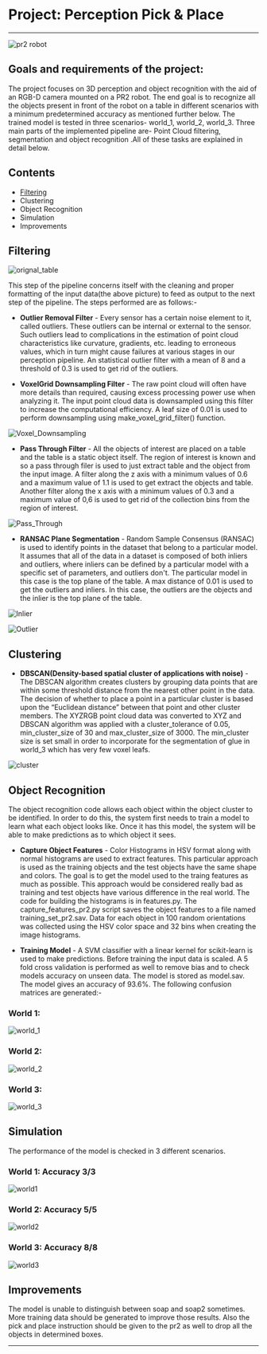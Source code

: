 [//]: # (Image References)
[pr2_robot]:./Pictures/simulation.png
[Voxel_Downsampling]:./Pictures/Voxel_Downsampling.png
[orignal_table]:./Pictures/orignal_table.png
[Pass_Through]:./Pictures/Pass_Through.png
[Inlier]:./Pictures/Inlier.png
[Outlier]:./Pictures/Outlier.png
[cluster]:./Pictures/cluster.png
[world_1]:./Pictures/world_1.png
[world_2]:./Pictures/world_2.png
[world_3]:./Pictures/world_3.png
[world1]:./Pictures/world1.png
[world2]:./Pictures/world2.png
[world3]:./Pictures/world3.png

# Project: Perception Pick & Place
---

![pr2 robot][pr2_robot]

## Goals and requirements of the project:
The project focuses on 3D perception and object recognition with the aid of an RGB-D camera mounted on a PR2 robot. The end goal is to recognize all the objects present in front of the robot on a table in different scenarios with a minimum predetermined accuracy as mentioned further below. The trained model is tested in three scenarios- world_1, world_2, world_3. Three main parts of the implemented pipeline are- Point Cloud filtering, segmentation and object recognition .All of these tasks are explained in detail below.


## Contents


* [Filtering](#filtering)
* Clustering
* Object Recognition
* Simulation
* Improvements


## Filtering

![orignal_table][orignal_table]

This step of the pipeline concerns itself with the cleaning and proper formatting of the input data(the above picture) to feed as output to the next step of the pipeline. The steps performed are as follows:-

* __Outlier Removal Filter__ - Every sensor has a certain noise element to it, called outliers. These outliers can be internal or external to the sensor. Such outliers lead to complications in the estimation of point cloud characteristics like curvature, gradients, etc. leading to erroneous values, which in turn might cause failures at various stages in our perception pipeline. An statistical outlier filter with a mean of 8 and a threshold of 0.3 is used to get rid of the outliers.

* __VoxelGrid Downsampling Filter__ - The raw point cloud will often have more details than required, causing excess processing power use when analyzing it. The input point cloud data is downsampled using this filter to increase the computational efficiency. A leaf size of 0.01 is used to perform downsampling using make_voxel_grid_filter() function.

![Voxel_Downsampling][Voxel_Downsampling]

* __Pass Through Filter__ - All the objects of interest are placed on a table and the table is a static object itself. The region of interest is known and so a pass through filer is used to just extract table and the object from the input image. A filter along the z axis with a minimum values of 0.6 and a maximum value of 1.1 is used to get extract the objects and table. Another filter along the x axis with a minimum values of 0.3 and a maximum value of 0,6 is used to get rid of the collection bins from the region of interest.

![Pass_Through][Pass_Through]

* __RANSAC Plane Segmentation__ - Random Sample Consensus (RANSAC) is used to identify points in the dataset that belong to a particular model. It assumes that all of the data in a dataset is composed of both inliers and outliers, where inliers can be defined by a particular model with a specific set of parameters, and outliers don't. The particular model in this case is the top plane of the table. A max distance of 0.01 is used to get the outliers and inliers. In this case, the outliers are the objects and the inlier is the top plane of the table.

![Inlier][Inlier]

![Outlier][Outlier]


## Clustering


* __DBSCAN(Density-based spatial cluster of applications with noise)__ - The DBSCAN algorithm creates clusters by grouping data points that are within some threshold distance from the nearest other point in the data. The decision of whether to place a point in a particular cluster is based upon the “Euclidean distance” between that point and other cluster members. The XYZRGB point cloud data was converted to XYZ and DBSCAN algorithm was applied with a cluster_tolerance of 0.05, min_cluster_size of 30 and max_cluster_size of 3000. The min_cluster size is set small in order to incorporate for the segmentation of glue in world_3 which has very few voxel leafs.

![cluster][cluster]

## Object Recognition


The object recognition code allows each object within the object cluster to be identified. In order to do this, the system first needs to train a model to learn what each object looks like. Once it has this model, the system will be able to make predictions as to which object it sees.

* __Capture Object Features__ - Color Histograms in HSV format along with normal histograms are used to extract features. This particular approach is used as the training objects and the test objects have the same shape and colors. The goal is to get the model used to the traing features as much as possible. This approach would be considered really bad as training and test objects have various difference in the real world. The code for building the histograms is in features.py. The capture_features_pr2.py script saves the object features to a file named training_set_pr2.sav. Data for each object in 100 random orientations was collected using the HSV color space and 32 bins when creating the image histograms.

* __Training Model__ - A SVM classifier with a linear kernel for scikit-learn is used to make predictions. Before training the input data is scaled. A 5 fold cross validation is performed as well to remove bias and to check models accuracy on unseen data. The model is stored as model.sav. The model gives an accuracy of 93.6%. The following confusion matrices are generated:-

### World 1:

![world_1][world_1]

### World 2:

![world_2][world_2]

### World 3:

![world_3][world_3]

## Simulation


The performance of the model is checked in 3 different scenarios.

### World 1: Accuracy 3/3

![world1][world1]

### World 2: Accuracy 5/5

![world2][world2]

### World 3: Accuracy 8/8

![world3][world3]

## Improvements


The model is unable to distinguish between soap and soap2 sometimes. More training data should be generated to improve those results. Also the pick and place instruction should be given to the pr2 as well to drop all the objects in determined boxes.

---
